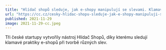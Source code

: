 ```yaml
---
title: "Hlídač shopů sleduje, jak e-shopy manipulují se slevami. Klamavé praktiky nezmizely, hlásí"
url: "https://cc.cz/cesky-hlidac-shopu-sleduje-jak-e-shopy-manipuluji-se-slevami-klamave-praktiky-stale-nezmizely-hlasi/"
published: 2021-11-29
image: 2021-11-29-cc.jpeg
---
```


Tři české startupy vytvořily nástroj Hlídač Shopů, díky kterému sledují klamavé praktiky e-shopů při tvorbě různých slev.
